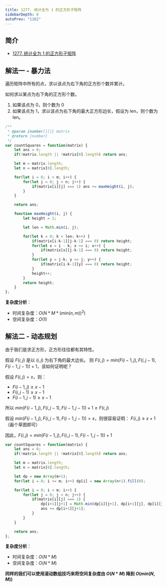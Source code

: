 ```yaml
---
title: 1277. 统计全为 1 的正方形子矩阵
sidebarDepth: 0
autoPrev: "1162"
---
```

## 简介
- [1277. 统计全为 1 的正方形子矩阵](https://leetcode-cn.com/problems/count-square-submatrices-with-all-ones/)

## 解法一 - 暴力法
遍历矩阵中所有的点，求以该点为右下角的正方形个数并累计。

如何求以某点为右下角的正方形个数。
1. 如果该点为 0，则个数为 0
2. 如果该点为 1，求以该点为右下角的最大正方形边长，假设为 len，则个数为 len。

```javascript
/**
 * @param {number[][]} matrix
 * @return {number}
 */
var countSquares = function(matrix) {
    let ans = 0;
    if(!matrix.length || !matrix[0].length) return ans;

    let m = matrix.length;
    let n = matrix[0].length;

    for(let i = 0; i < m; i++) {
        for(let j = 0; j < n; j++) {
            if(matrix[i][j] === 1) ans += maxHeight(i, j);
        }
    }

    return ans;

    function maxHeight(i, j) {
        let height = 1;

        let len = Math.min(i, j); 

        for(let k = 0; k < len; k++) {
            if(matrix[i-k-1][j-k-1] === 0) return height;
            for(let x = i - k; x <= i; x++) {
                if(matrix[x][j-k-1] === 0) return height;
            }
            for(let y = j-k; y <= j; y++) {
                if(matrix[i-k-1][y] === 0) return height;
            }
            height++;
        }
        return height;
    }
};
```

**复杂度分析**：
- 时间复杂度：$O(N*M*(min(n,m))^2)$
- 空间复杂度：$O(1)$

## 解法二 - 动态规划
由于我们是求正方形，正方形往往都有其特性。

假设 $F(i, j)$ 是以 $(i, j)$ 为右下角的最大边长。
则 $F(i, j) = min(F(i-1, j), F(i, j-1), F(i-1,j-1)) + 1$，该如何证明呢？

假设 $F(i, j) = x$，则：
- $F(i-1, j) \geq x-1$
- $F(i, j-1) \geq x-1$
- $F(i-1, j-1) \geq x-1$

所以 $min(F(i-1, j), F(i, j-1), F(i-1,j-1)) + 1 \geq F(i, j)$

假设 $min(F(i-1, j), F(i, j-1), F(i-1,j-1)) = x$，则很容易证明：
$F(i, j) \geq x+1$（画个草图即可）

因此，$F(i, j) = min(F(i-1, j), F(i, j-1), F(i-1,j-1)) + 1$


```javascript
var countSquares = function(matrix) {
    let ans = 0;
    if(!matrix.length || !matrix[0].length) return ans;

    let m = matrix.length;
    let n = matrix[0].length;

    let dp = new Array(m+1);
    for(let i = 0; i <= m; i++) dp[i] = new Array(n+1).fill(0);

    for(let i = 0; i < m; i++) {
        for(let j = 0; j < n; j++) {
            if(matrix[i][j] === 1) {
                dp[i+1][j+1] = Math.min(dp[i][j+1], dp[i+1][j], dp[i][j]) + 1;
                ans += dp[i+1][j+1];
            }
        }
    }

    return ans;
};
```
**复杂度分析**：
- 时间复杂度：$O(N*M)$
- 空间复杂度：$O(N*M)$

**同样的我们可以使用滚动数组技巧来将空间复杂度由 $O(N*M)$ 降到 $O(min(N, M))$**